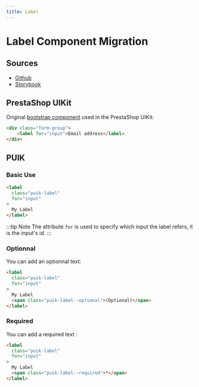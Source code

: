 ```yaml
---
title: Label
---
```


# Label Component Migration

## Sources

- [Github](https://github.com/PrestaShopCorp/puik/tree/main/packages/components/label)
- [Storybook](https://uikit.prestashop.com/?path=/story/components-label--default)

## PrestaShop UIKit

Original [bootstrap component](https://getbootstrap.com/docs/4.0/components/forms/) used in the PrestaShop UIKit:

```html
<div class="form-group">
    <label for="input">Email address</label>
</div>
```

## PUIK

### Basic Use

```html
<label
  class="puik-label"
  for="input"
>
  My Label
</label>
```

:::tip Note
The attribute `for` is used to specify which input the label refers, it is the input's id.
:::

### Optionnal

You can add an optionnal text:

```html
<label
  class="puik-label"
  for="input"
>
  My Label
  <span class="puik-label--optional">(Optional)</span>
</label>
```

### Required

You can add a required text :

```html
<label
  class="puik-label"
  for="input"
>
  My Label
  <span class="puik-label--required">*</span>
</label>
```